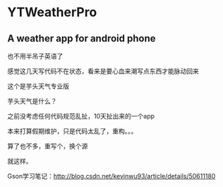 # YTWeatherPro
A weather app for android phone
---
也不用半吊子英语了

感觉这几天写代码不在状态，看来是要心血来潮写点东西才能脉动回来

这个是芋头天气专业版

芋头天气是什么？

之前没考虑任何代码规范乱扯，10天扯出来的一个app

本来打算假期维护，只是代码太乱了，重构。。。

算了也不多，重写个，换个源

就这样。

Gson学习笔记：http://blog.csdn.net/kevinwu93/article/details/50611180


